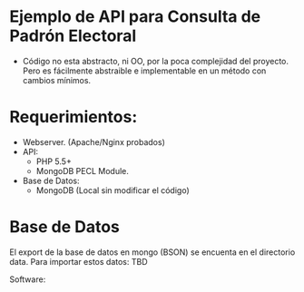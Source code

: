 Ejemplo de API para Consulta de Padrón Electoral
====

* Código no esta abstracto, ni OO, por la poca complejidad del proyecto. Pero
  es fácilmente abstraible e implementable en un método con cambios mínimos.

Requerimientos:
===
  - Webserver. (Apache/Nginx probados)
  - API:
    + PHP 5.5+
    + MongoDB PECL Module.
  - Base de Datos:
    + MongoDB (Local sin modificar el código)

Base de Datos
===
El export de la base de datos en mongo (BSON) se encuenta en el directorio data.
Para importar estos datos:
  TBD

Software:



  
